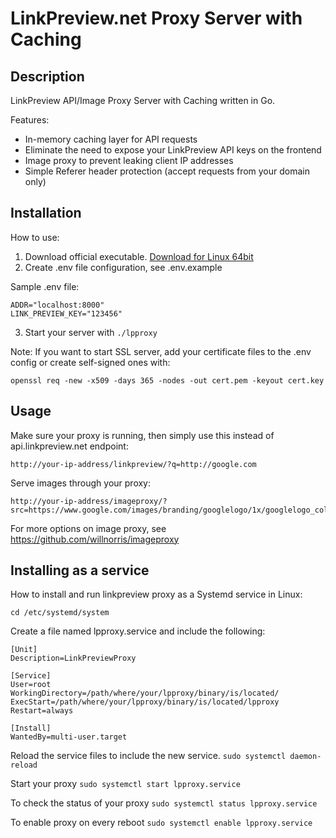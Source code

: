 # LinkPreview.net Proxy Server with Caching

## Description
LinkPreview API/Image Proxy Server with Caching written in Go.

Features:

* In-memory caching layer for API requests
* Eliminate the need to expose your LinkPreview API keys on the frontend
* Image proxy to prevent leaking client IP addresses
* Simple Referer header protection (accept requests from your domain only)

## Installation


How to use:

1. Download official executable. [Download for Linux 64bit](https://github.com/interactive32/lpproxy/releases/download/v1.0.0/lpproxy-1.0.0.linux-amd64.zip)
2. Create .env file configuration, see .env.example


Sample .env file:

```
ADDR="localhost:8000"
LINK_PREVIEW_KEY="123456"
```

3. Start your server with ```./lpproxy```


Note: If you want to start SSL server, add your certificate files to the .env config or create self-signed ones with:
```
openssl req -new -x509 -days 365 -nodes -out cert.pem -keyout cert.key
```

## Usage

Make sure your proxy is running, then simply use this instead of api.linkpreview.net endpoint:

```
http://your-ip-address/linkpreview/?q=http://google.com
```


Serve images through your proxy:

```
http://your-ip-address/imageproxy/?src=https://www.google.com/images/branding/googlelogo/1x/googlelogo_color_150x54dp.png
```

For more options on image proxy, see https://github.com/willnorris/imageproxy

## Installing as a service

How to install and run linkpreview proxy as a Systemd service in Linux:

```cd /etc/systemd/system```

Create a file named lpproxy.service and include the following:

```
[Unit]
Description=LinkPreviewProxy

[Service]
User=root
WorkingDirectory=/path/where/your/lpproxy/binary/is/located/
ExecStart=/path/where/your/lpproxy/binary/is/located/lpproxy
Restart=always

[Install]
WantedBy=multi-user.target
```

Reload the service files to include the new service.
```sudo systemctl daemon-reload```

Start your proxy
```sudo systemctl start lpproxy.service```

To check the status of your proxy
```sudo systemctl status lpproxy.service```

To enable proxy on every reboot
```sudo systemctl enable lpproxy.service```




